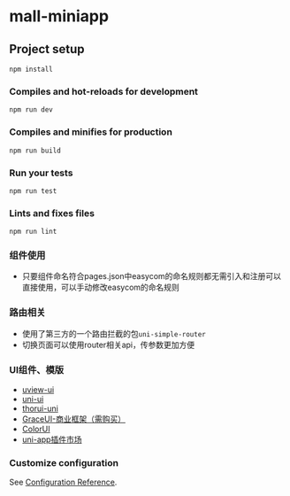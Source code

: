 # mall-miniapp

## Project setup
```
npm install
```

### Compiles and hot-reloads for development
```
npm run dev
```

### Compiles and minifies for production
```
npm run build
```

### Run your tests
```
npm run test
```

### Lints and fixes files
```
npm run lint
```

### 组件使用
- 只要组件命名符合pages.json中easycom的命名规则都无需引入和注册可以直接使用，可以手动修改easycom的命名规则

### 路由相关
- 使用了第三方的一个路由拦截的包`uni-simple-router`
- 切换页面可以使用router相关api，传参数更加方便

### UI组件、模版
- [uview-ui](https://uviewui.com/)
- [uni-ui](https://ext.dcloud.net.cn/plugin?id=55)
- [thorui-uni](https://www.thorui.cn/)
- [GraceUI-商业框架（需购买）](http://grace.hcoder.net/)
- [ColorUI](https://ext.dcloud.net.cn/plugin?id=239)
- [uni-app插件市场](https://ext.dcloud.net.cn/)

### Customize configuration
See [Configuration Reference](https://cli.vuejs.org/config/).
